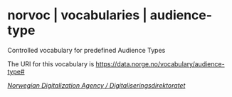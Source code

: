# norvoc | vocabularies | audience-type

Controlled vocabulary for predefined Audience Types

The URI for this vocabulary is https://data.norge.no/vocabulary/audience-type#

[_Norwegian Digitalization Agency / Digitaliseringsdirektoratet_](https://digdir.no/)
